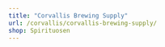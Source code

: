 ```yaml
---
title: "Corvallis Brewing Supply"
url: /corvallis/corvallis-brewing-supply/
shop: Spirituosen
---
```

